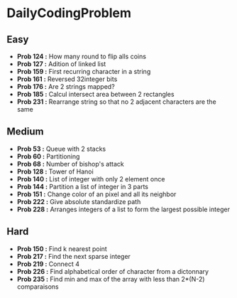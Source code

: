 # DailyCodingProblem

## Easy

- **Prob 124 :** How many round to flip alls coins
- **Prob 127 :** Adition of linked list
- **Prob 159 :** First recurring character in a string
- **Prob 161 :** Reversed 32integer bits
- **Prob 176 :** Are 2 strings mapped?
- **Prob 185 :** Calcul intersect area between 2 rectangles
- **Prob 231 :** Rearrange string so that no 2 adjacent characters are the same

## Medium

- **Prob 53 :** Queue with 2 stacks
- **Prob 60 :** Partitioning
- **Prob 68 :** Number of bishop's attack
- **Prob 128 :** Tower of Hanoi
- **Prob 140 :** List of integer with only 2 element once
- **Prob 144 :** Partition a list of integer in 3 parts
- **Prob 151 :** Change color of an pixel and all its neighbor
- **Prob 222 :** Give absolute standardize path
- **Prob 228 :** Arranges integers of a list to form the largest possible integer

## Hard
- **Prob 150 :** Find k nearest point
- **Prob 217 :** Find the next sparse integer
- **Prob 219 :** Connect 4
- **Prob 226 :** Find alphabetical order of character from a dictonnary
- **Prob 235 :** Find min and max of the array with less than 2*(N-2) comparaisons